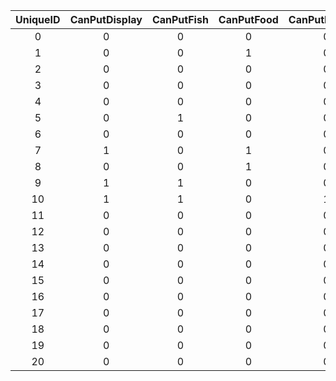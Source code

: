 | UniqueID | CanPutDisplay | CanPutFish | CanPutFood | CanPutForBase | CanPutInsect | CanPutKitchen | CanPutUtility | CanPutWorkStuff | Label |
|:--:|:--:|:--:|:--:|:--:|:--:|:--:|:--:|:--:|:--:|
| 0 | 0 | 0 | 0 | 0 | 0 | 0 | 0 | 0 | 'None' | 
| 1 | 0 | 0 | 1 | 0 | 0 | 1 | 0 | 0 | 'Kitchen' | 
| 2 | 0 | 0 | 0 | 0 | 0 | 0 | 0 | 0 | 'Display' | 
| 3 | 0 | 0 | 0 | 0 | 0 | 0 | 0 | 0 | 'Food' | 
| 4 | 0 | 0 | 0 | 0 | 1 | 0 | 0 | 0 | 'Insect' | 
| 5 | 0 | 1 | 0 | 0 | 0 | 0 | 0 | 0 | 'Fish' | 
| 6 | 0 | 0 | 0 | 0 | 0 | 0 | 0 | 0 | 'WorkStuff' | 
| 7 | 1 | 0 | 1 | 0 | 0 | 0 | 0 | 1 | 'Base_Desk' | 
| 8 | 0 | 0 | 1 | 0 | 0 | 0 | 0 | 1 | 'Base_Table' | 
| 9 | 1 | 1 | 0 | 0 | 1 | 0 | 0 | 0 | 'Base_Display' | 
| 10 | 1 | 1 | 0 | 1 | 1 | 0 | 1 | 0 | 'Base_Sp' | 
| 11 | 0 | 0 | 0 | 0 | 0 | 0 | 0 | 0 | 'Base_Disable' | 
| 12 | 0 | 0 | 0 | 0 | 0 | 0 | 1 | 0 | 'Utility' | 
| 13 | 0 | 0 | 0 | 0 | 0 | 0 | 0 | 0 | 'Item_ForBase' | 
| 14 | 0 | 0 | 0 | 0 | 0 | 0 | 0 | 0 | 'Bed' | 
| 15 | 0 | 0 | 0 | 0 | 0 | 0 | 0 | 0 | 'Chair' | 
| 16 | 0 | 0 | 0 | 0 | 0 | 0 | 0 | 0 | 'Cushion' | 
| 17 | 0 | 0 | 0 | 0 | 0 | 0 | 1 | 0 | 'Closet' | 
| 18 | 0 | 0 | 0 | 0 | 0 | 0 | 0 | 0 | 'MusicalInstrument' | 
| 19 | 0 | 0 | 0 | 0 | 0 | 0 | 0 | 0 | 'DIYworkbench' | 
| 20 | 0 | 0 | 0 | 0 | 0 | 0 | 0 | 0 | 'Fixed' | 
